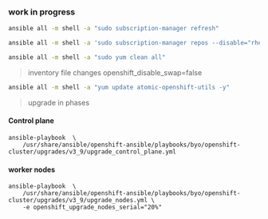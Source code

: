 ### work in progress
```sh
ansible all -m shell -a "sudo subscription-manager refresh"

ansible all -m shell -a 'sudo subscription-manager repos --disable="rhel-7-server-ose-3.7-rpms" --enable="rhel-7-server-ose-3.8-rpms" --enable="rhel-7-server-ose-3.9-rpms" --enable="rhel-7-server-extras-rpms" --enable="rhel-7-server-ansible-2.4-rpms" --enable="rhel-7-fast-datapath-rpms"'

ansible all -m shell -a "sudo yum clean all"
```
> inventory file changes
openshift_disable_swap=false


```sh
ansible all -m shell -a "yum update atomic-openshift-utils -y"
```
> upgrade in phases
#### Control plane
```
ansible-playbook  \
    /usr/share/ansible/openshift-ansible/playbooks/byo/openshift-cluster/upgrades/v3_9/upgrade_control_plane.yml  
```

#### worker nodes
```
ansible-playbook  \
    /usr/share/ansible/openshift-ansible/playbooks/byo/openshift-cluster/upgrades/v3_9/upgrade_nodes.yml \
    -e openshift_upgrade_nodes_serial="20%" 
```    
